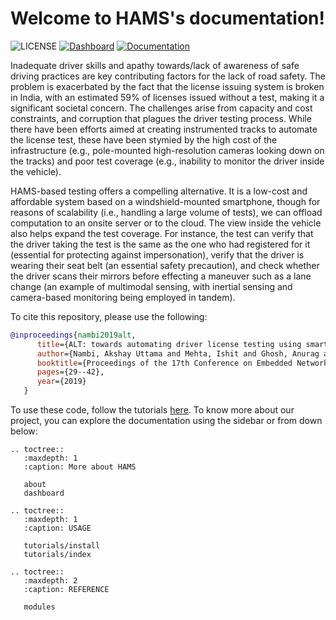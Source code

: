 # Welcome to HAMS's documentation!

![LICENSE](https://img.shields.io/github/license/microsoft/HAMS?style=for-the-badge) [![Dashboard](https://img.shields.io/website?down_message=Dashboard%20Offline&style=for-the-badge&up_color=green&up_message=Dashboard&url=https%3A%2F%2Fhams-dashboard.westus3.cloudapp.azure.com%2F)](https://hams-dashboard.westus3.cloudapp.azure.com) [![Documentation](https://img.shields.io/badge/docs-Documentation-blue?style=for-the-badge&logo=appveyor)](https://microsoft.github.io/HAMS)   

Inadequate driver skills and apathy towards/lack of awareness of safe driving practices are key contributing factors for the lack of road safety. The problem is exacerbated by the fact that the license issuing system is broken in India, with an estimated 59% of licenses issued without a test, making it a significant societal concern. The challenges arise from capacity and cost constraints, and corruption that plagues the driver testing process. While there have been efforts aimed at creating instrumented tracks to automate the license test, these have been stymied by the high cost of the infrastructure (e.g., pole-mounted high-resolution cameras looking down on the tracks) and poor test coverage (e.g., inability to monitor the driver inside the vehicle).

HAMS-based testing offers a compelling alternative. It is a low-cost and affordable system based on a windshield-mounted smartphone, though for reasons of scalability (i.e., handling a large volume of tests), we can offload computation to an onsite server or to the cloud. The view inside the vehicle also helps expand the test coverage. For instance, the test can verify that the driver taking the test is the same as the one who had registered for it (essential for protecting against impersonation), verify that the driver is wearing their seat belt (an essential safety precaution), and check whether the driver scans their mirrors before effecting a maneuver such as a lane change (an example of multimodal sensing, with inertial sensing and camera-based monitoring being employed in tandem).

To cite this repository, please use the following:

```bibtex
@inproceedings{nambi2019alt,
      title={ALT: towards automating driver license testing using smartphones},
      author={Nambi, Akshay Uttama and Mehta, Ishit and Ghosh, Anurag and Lingam, Vijay and Padmanabhan, Venkata N},
      booktitle={Proceedings of the 17th Conference on Embedded Networked Sensor Systems},
      pages={29--42},
      year={2019}
   }
```

To use these code, follow the tutorials [here](tutorials/index.md). To know more about our project, you can explore the documentation using the sidebar or from down below:

````{eval-rst}
.. toctree::
   :maxdepth: 1
   :caption: More about HAMS

   about
   dashboard

.. toctree::
   :maxdepth: 1
   :caption: USAGE

   tutorials/install
   tutorials/index

.. toctree::
   :maxdepth: 2
   :caption: REFERENCE

   modules
````    
